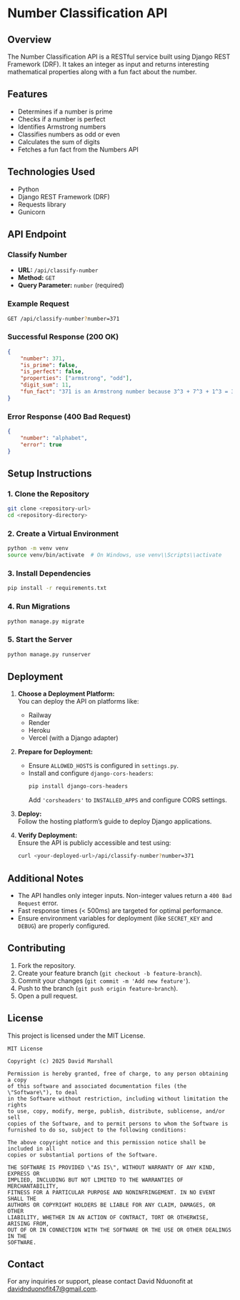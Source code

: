 
# Number Classification API

## Overview
The Number Classification API is a RESTful service built using Django REST Framework (DRF). It takes an integer as input and returns interesting mathematical properties along with a fun fact about the number.

## Features
- Determines if a number is prime
- Checks if a number is perfect
- Identifies Armstrong numbers
- Classifies numbers as odd or even
- Calculates the sum of digits
- Fetches a fun fact from the Numbers API

## Technologies Used
- Python
- Django REST Framework (DRF)
- Requests library
- Gunicorn


## API Endpoint

### Classify Number
- **URL:** `/api/classify-number`
- **Method:** `GET`
- **Query Parameter:** `number` (required)

### Example Request
```bash
GET /api/classify-number?number=371
```

### Successful Response (200 OK)
```json
{
    "number": 371,
    "is_prime": false,
    "is_perfect": false,
    "properties": ["armstrong", "odd"],
    "digit_sum": 11,
    "fun_fact": "371 is an Armstrong number because 3^3 + 7^3 + 1^3 = 371"
}
```

### Error Response (400 Bad Request)
```json
{
    "number": "alphabet",
    "error": true
}
```

## Setup Instructions

### 1. Clone the Repository
```bash
git clone <repository-url>
cd <repository-directory>
```

### 2. Create a Virtual Environment
```bash
python -m venv venv
source venv/bin/activate  # On Windows, use venv\\Scripts\\activate
```

### 3. Install Dependencies
```bash
pip install -r requirements.txt
```

### 4. Run Migrations
```bash
python manage.py migrate
```

### 5. Start the Server
```bash
python manage.py runserver
```

## Deployment

1. **Choose a Deployment Platform:**  
   You can deploy the API on platforms like:
   - Railway
   - Render
   - Heroku
   - Vercel (with a Django adapter)

2. **Prepare for Deployment:**  
   - Ensure `ALLOWED_HOSTS` is configured in `settings.py`.
   - Install and configure `django-cors-headers`:
     ```bash
     pip install django-cors-headers
     ```
     Add `'corsheaders'` to `INSTALLED_APPS` and configure CORS settings.

3. **Deploy:**  
   Follow the hosting platform’s guide to deploy Django applications.

4. **Verify Deployment:**  
   Ensure the API is publicly accessible and test using:
   ```bash
   curl <your-deployed-url>/api/classify-number?number=371
   ```

## Additional Notes
- The API handles only integer inputs. Non-integer values return a `400 Bad Request` error.
- Fast response times (< 500ms) are targeted for optimal performance.
- Ensure environment variables for deployment (like `SECRET_KEY` and `DEBUG`) are properly configured.

## Contributing
1. Fork the repository.
2. Create your feature branch (`git checkout -b feature-branch`).
3. Commit your changes (`git commit -m 'Add new feature'`).
4. Push to the branch (`git push origin feature-branch`).
5. Open a pull request.

## License
This project is licensed under the MIT License.

```text
MIT License

Copyright (c) 2025 David Marshall

Permission is hereby granted, free of charge, to any person obtaining a copy
of this software and associated documentation files (the \"Software\"), to deal
in the Software without restriction, including without limitation the rights
to use, copy, modify, merge, publish, distribute, sublicense, and/or sell
copies of the Software, and to permit persons to whom the Software is
furnished to do so, subject to the following conditions:

The above copyright notice and this permission notice shall be included in all
copies or substantial portions of the Software.

THE SOFTWARE IS PROVIDED \"AS IS\", WITHOUT WARRANTY OF ANY KIND, EXPRESS OR
IMPLIED, INCLUDING BUT NOT LIMITED TO THE WARRANTIES OF MERCHANTABILITY,
FITNESS FOR A PARTICULAR PURPOSE AND NONINFRINGEMENT. IN NO EVENT SHALL THE
AUTHORS OR COPYRIGHT HOLDERS BE LIABLE FOR ANY CLAIM, DAMAGES, OR OTHER
LIABILITY, WHETHER IN AN ACTION OF CONTRACT, TORT OR OTHERWISE, ARISING FROM,
OUT OF OR IN CONNECTION WITH THE SOFTWARE OR THE USE OR OTHER DEALINGS IN THE
SOFTWARE.
```

## Contact
For any inquiries or support, please contact David Nduonofit at davidnduonofit47@gmail.com.


